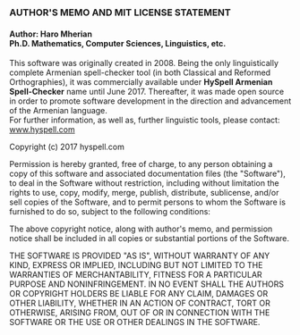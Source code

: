 
<h3>AUTHOR'S MEMO AND MIT LICENSE STATEMENT</h3>
<h4>Author: Haro Mherian <br>Ph.D. Mathematics, Computer Sciences, Linguistics, etc.</h4>

<p>This software was originally created in 2008. Being the only linguistically complete Armenian spell-checker 
tool (in both Classical and Reformed Orthographies), it was commercially available under <b>HySpell Armenian 
Spell-Checker</b> name until June 2017. Thereafter, it was made open source in order to promote software development 
in the direction and advancement of the Armenian language.
<br>For further information, as well as, further linguistic tools, please contact: <a href="http://www.hyspell.com">www.hyspell.com</a>
</p> 
<p>Copyright (c) 2017 hyspell.com</p>
<p>Permission is hereby granted, free of charge, to any person obtaining a copy of this software and associated 
 documentation files (the "Software"), to deal in the Software without restriction, including without limitation 
 the rights to use, copy, modify, merge, publish, distribute, sublicense, and/or sell copies of the Software, 
 and to permit persons to whom the Software is furnished to do so, subject to the following conditions:
 </p>
 <p>The above copyright notice, along with author's memo, and permission notice shall be included in all copies 
 or substantial portions of the Software.</p>
<p>THE SOFTWARE IS PROVIDED "AS IS", WITHOUT WARRANTY OF ANY KIND, EXPRESS OR IMPLIED, INCLUDING BUT NOT LIMITED 
 TO THE WARRANTIES OF MERCHANTABILITY, FITNESS FOR A PARTICULAR PURPOSE AND NONINFRINGEMENT. IN NO EVENT SHALL 
 THE AUTHORS OR COPYRIGHT HOLDERS BE LIABLE FOR ANY CLAIM, DAMAGES OR OTHER LIABILITY, WHETHER IN AN ACTION OF 
 CONTRACT, TORT OR OTHERWISE, ARISING FROM, OUT OF OR IN CONNECTION WITH THE SOFTWARE OR THE USE OR OTHER 
 DEALINGS IN THE SOFTWARE.
</p>
